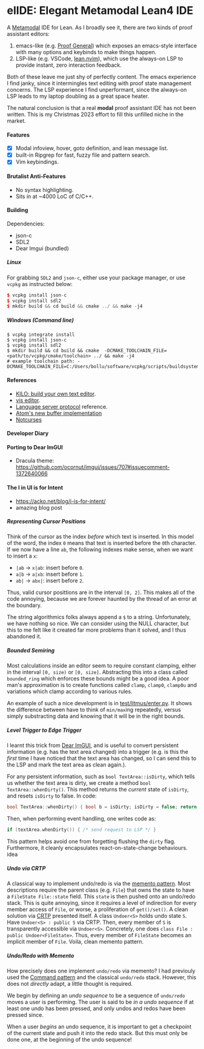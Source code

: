 # elIDE: Elegant Metamodal Lean4 IDE

A [Metamodal](https://en.wikipedia.org/wiki/Metamodernism) IDE for Lean.
As I broadly see it, there are two kinds of proof assistant editors:
1. emacs-like (e.g. [Proof General](https://proofgeneral.github.io/)) which exposes
  an emacs-style interface with many options and keybinds to make things happen.
2. LSP-like (e.g. VSCode, [lean.nvim](https://github.com/Julian/lean.nvim)), which
   use the always-on LSP to provide instant, zero interaction feedback.

Both of these leave me just shy of perfectly content. The emacs experience I find
janky, since it intermingles text editing with proof state management concerns.
The LSP experience I find unperformant, since the always-on LSP leads to my laptop
doubling as a great space heater.

The natural conclusion is that a real **modal** proof assistant IDE has not been written.
This is my Christmas 2023 effort to fill this unfilled niche in the market.

#### Features

- [x] Modal infoview, hover, goto definition, and lean message list.
- [x] built-in Ripgrep for fast, fuzzy file and pattern search.
- [x] Vim keybindings.

#### Brutalist Anti-Features

- No syntax highlighting.
- Sits in at ~4000 LoC of C/C++.


#### Building

Dependencies:
- json-c
- SDL2
- Dear Imgui (bundled)


##### Linux

For grabbing `SDL2` and `json-c`, either use your package manager, or use
`vcpkg` as instructed below:

```cpp
$ vcpkg install json-c
$ vcpkg install sdl2
$ mkdir build && cd build && cmake ../ && make -j4
```

##### Windows (Command line)

```
$ vcpkg integrate install
$ vcpkg install json-c
$ vcpkg install sdl2
$ mkdir build && cd build && cmake  -DCMAKE_TOOLCHAIN_FILE=<path/to/vcpkg/cmake/toolchain> ../ && make -j4
# example toolchain path: -DCMAKE_TOOLCHAIN_FILE=C:/Users/bollu/software/vcpkg/scripts/buildsystems/vcpkg.cmake
```

#### References

- [KILO: build your own text editor](https://viewsourcecode.org/snaptoken/kilo/).
- [vis editor](https://github.com/martanne/vis).
- [Language server protocol](https://microsoft.github.io/language-server-protocol/) reference.
- [Atom's new buffer implementation](https://web.archive.org/web/20221129082104/http://blog.atom.io/2017/10/12/atoms-new-buffer-implementation.html)
- [Notcurses](https://notcurses.com/)


#### Developer Diary

#### Porting to Dear ImGUI

- Dracula theme: https://github.com/ocornut/imgui/issues/707#issuecomment-1372640066

#### The I in UI is for Intent

- https://acko.net/blog/i-is-for-intent/
- amazing blog post 

##### Representing Cursor Positions

Think of the cursor as the index *before* which text is inserted.
In this model of the word, the index `0` means that text is inserted before the `0`th character.
If we now have a line `ab`, the following indexes make sense, when we want to insert a `x`:

- `|ab` → `x|ab`: insert before `0`.
- `a|b` → `a|xb`: insert before `1`.
- `ab|` → `abx|`: insert before `2`.

Thus, valid cursor posittions are in the interval `[0, 2]`.
This makes all of the code annoying,
because we are forever haunted by the thread of an error at the boundary.

The string algorithmics folks always append a `$` to a string.
Unfortunately, we have nothing so nice.
We can consider using the NULL character,
but this to me felt like it created far more problems than it solved, and I thus abandoned it.

##### Bounded Semiring

Most calculations inside an editor seem to require constant clamping,
either in the interval `[0, size)` or `[0, size]`.
Abstracting this into a class called `bounded_ring` which enforces these bounds might be a good idea.
A poor man's approximation is to create functions called `clamp`, `clamp0`, `clamp0u` and variations which
clamp according to various rules.

An example of such a nice development is in [test/litmus/enter.py](https://github.com/bollu/elide/blob/fb76abc0ed2258d3c57453b1ce0067b9b690ea6a/test/litmus/enter.py#L75-L87).
It shows the difference between have to think of `min/max`ing repeatedly,
versus simply substracting data and knowing that it will be in the right bounds.

##### Level Trigger to Edge Trigger

I learnt this trick from [Dear ImGUI](https://github.com/ocornut/imgui), and is useful to convert persistent information
(e.g. has the text area changed) into a trigger (e.g. is this the *first* time I have noticed that the text area has changed, so I can send this to the LSP and mark the text area as clean again.). 


For any persistent information, such as `bool TextArea::isDirty`, which tells us whether the text area is dirty,
we create a method `bool TextArea::whenDirty()`.
This method returns the *current* state of `isDirty`, and resets `isDirty` to false. In code:

```cpp
bool TextArea::whenDirty() { bool b = isDirty; isDirty = false; return b; };
```

Then, when performing event handling, one writes code as:

```cpp
if (textArea.whenDirty()) { /* send request to LSP */ }
```

This pattern helps avoid one from forgetting flushing the `dirty` flag.
Furthermore, it cleanly encapsulates react-on-state-change behaviours.
idea 


##### Undo via CRTP

A classical way to implement undo/redo is via the [memento pattern](https://en.wikipedia.org/wiki/Memento_pattern).
Most descriptions require the parent class (e.g. `File`) that owns the state to have a `FileState File::state` field.
This `state` is then pushed onto an undo/redo stack. 
This is quite annoying, since it requires a level of indirection for every member access of `File`,
or worse, 
a proliferation of `get()/set()`.
A clean solution via [CRTP](https://en.cppreference.com/w/cpp/language/crtp) presented itself.
A class `Undoer<S>` holds undo state `S`. Have `Undoer<S> : public S` via CRTP.
Then, every member of `S` is transparently accessible via `Undoer<S>`.
Concretely, one does `class File : public Undoer<FileState>`.
Thus, every member of `FileState` becomes an implicit member of `File`.
Voila, clean memento pattern.


##### Undo/Redo with Memento

How precisely does one implement `undo/redo` via memento?
I had previouly used the [Command pattern](https://en.wikipedia.org/wiki/Command_pattern) and the classical `undo/redo` stack.
However, this does not *directly* adapt, a little thought is required.

We begin by defining an *undo sequence* to be a sequence of `undo/redo` moves a user is performing.
The user is said to be *in a undo sequence* if at least one undo has been pressed, and only undos and redos have been pressed since.

When a user *begins* an undo sequence, it is important to get a checkpoint of the current state and push it into the redo stack.
But this must only be done one, at the beginning of the undo sequence!





